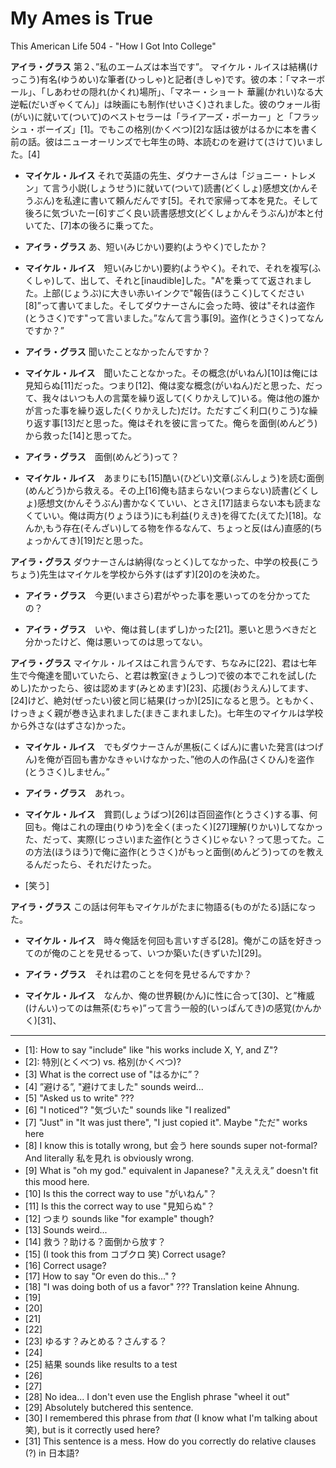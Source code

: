 # My Ames is True
This American Life 504 - "How I Got Into College"

**アイラ・グラス** 第２、”私のエームズは本当です”。 マイケル・ルイスは結構(けっこう)有名(ゆうめい)な筆者(ひっしゃ)と記者(きしゃ)です。彼の本：「マネーボール」、「しあわせの隠れ(かくれ)場所」、「マネー・ショート 華麗(かれい)なる大逆転(だいぎゃくてん)」は映画にも制作(せいさく)されました。彼のウォール街(がい)に就いて(ついて)のベストセラーは「ライアーズ・ポーカー」と「フラッシュ・ボーイズ」[1]。でもこの格別(かくべつ)[2]な話は彼がはるかに本を書く前の話。彼はニューオーリンズで七年生の時、本読むのを避けて(さけて)いました。[4]

* **マイケル・ルイス** それで英語の先生、ダウナーさんは「ジョニー・トレメン」て言う小説(しょうせう)に就いて(ついて)読書(どくしょ)感想文(かんそうぶん)を私達に書いて頼んだんです[5]。それで家帰って本を見た。そして後ろに気づいたー[6]すごく良い読書感想文(どくしょかんそうぶん)が本と付いてた、[7]本の後ろに乗ってた。

* **アイラ・グラス** あ、短い(みじかい)要約(ようやく)でしたか？

* **マイケル・ルイス**　短い(みじかい)要約(ようやく)。それで、それを複写(ふくしゃ)して、出して、それと[inaudible]した。"A"を乗ってて返されました。上部(じょうぶ)に大きい赤いインクで"報告(ほうこく)してください[8]”って書いてました。そしてダウナーさんに会った時、彼は"それは盗作(とうさく)です"って言いました。”なんて言う事[9]。盗作(とうさく)ってなんですか？”

* **アイラ・グラス** 聞いたことなかったんですか？

* **マイケル・ルイス**　聞いたことなかった。その概念(がいねん)[10]は俺には見知らぬ[11]だった。つまり[12]、俺は変な概念(がいねん)だと思った、だって、我々はいつも人の言葉を繰り返して(くりかえして)いる。俺は他の誰かが言った事を繰り返した(くりかえした)だけ。ただすごく利口(りこう)な繰り返す事[13]だと思った。俺はそれを彼に言ってた。俺らを面倒(めんどう)から救った[14]と思ってた。

* **アイラ・グラス**　面倒(めんどう)って？

* **マイケル・ルイス**　あまりにも[15]酷い(ひどい)文章(ぶんしょう)を読む面倒(めんどう)から救える。その上[16]俺も詰まらない(つまらない)読書(どくしょ)感想文(かんそうぶん)書かなくていい、とさえ[17]詰まらない本も読まなくていい。俺は両方(りょうほう)にも利益(りえき)を得てた(えてた)[18]。なんか,もう存在(そんざい)してる物を作るなんて、ちょっと反(はん)直感的(ちょっかんてき)[19]だと思った。

**アイラ・グラス** ダウナーさんは納得(なっとく)してなかった、中学の校長(こうちょう)先生はマイケルを学校から外す(はずす)[20]のを決めた。

* **アイラ・グラス**　今更(いまさら)君がやった事を悪いってのを分かってたの？

* **アイラ・グラス**　いや、俺は貧し(まずし)かった[21]。悪いと思うべきだと分かったけど、俺は悪いってのは思ってない。

**アイラ・グラス** マイケル・ルイスはこれ言うんです、ちなみに[22]、君は七年生で今俺達を聞いていたら、と君は教室(きょうしつ)で彼の本でこれを試し(ためし)たかったら、彼は認めます(みとめます)[23]、応援(おうえん)してます、[24]けど、絶対(ぜったい)彼と同じ結果(けっか)[25]になると思う。ともかく、けっきょく親が巻き込まれました(まきこまれました)。七年生のマイケルは学校から外さな(はずさな)かった。

* **マイケル・ルイス**　でもダウナーさんが黒板(こくばん)に書いた発言(はつげん)を俺が百回も書かなきゃいけなかった、”他の人の作品(さくひん)を盗作(とうさく)しません。”

* **アイラ・グラス**　あれっ。

* **マイケル・ルイス**　賞罰(しょうばつ)[26]は百回盗作(とうさく)する事、何回も。俺はこれの理由(りゆう)を全く(まったく)[27]理解(りかい)してなかった、だって、実際(じっさい)また盗作(とうさく)じゃない？って思ってた。この方法(ほうほう)で俺に盗作(とうさく)がもっと面倒(めんどう)ってのを教えるんだったら、それだけたった。

* [笑う]

**アイラ・グラス** この話は何年もマイケルがたまに物語る(ものがたる)話になった。

* **マイケル・ルイス**　時々俺話を何回も言いすぎる[28]。俺がこの話を好きってのが俺のことを見せるって、いつか築いた(きずいた)[29]。

* **アイラ・グラス**　それは君のことを何を見せるんですか？

* **マイケル・ルイス**　なんか、俺の世界観(かん)に性に合って[30]、と”権威(けんい)ってのは無茶(むちゃ)”って言う一般的(いっぱんてき)の感覚(かんかく)[31]、

---

* [1]: How to say "include" like "his works include X, Y, and Z"?
* [2]: 特別(とくべつ) vs. 格別(かくべつ)?
* [3] What is the correct use of "はるかに”？
* [4] ”避ける”, "避けてました" sounds weird...
* [5] "Asked us to write" ???
* [6] "I noticed"? "気づいた" sounds like "I realized"
* [7] "Just" in "It was just there", "I just copied it". Maybe "ただ" works here
* [8] I know this is totally wrong, but 会う here sounds super not-formal? And literally 私を見れ is obviously wrong.
* [9] What is "oh my god." equivalent in Japanese? "ええええ” doesn't fit this mood here.
* [10] Is this the correct way to use "がいねん"？
* [11] Is this the correct way to use "見知らぬ"？
* [12] つまり sounds like "for example" though?
* [13] Sounds weird...
* [14] 救う？助ける？面倒から放す？
* [15] (I took this from コブクロ 笑) Correct usage?
* [16] Correct usage?
* [17] How to say "Or even do this..." ?
* [18] "I was doing both of us a favor" ??? Translation keine Ahnung.
* [19]
* [20]
* [21]
* [22]
* [23] ゆるす？みとめる？さんする？
* [24] 
* [25] 結果 sounds like results to a test
* [26] 
* [27]
* [28] No idea... I don't even use the English phrase "wheel it out"
* [29] Absolutely butchered this sentence.
* [30] I remembered this phrase from *that* (I know what I'm talking about 笑), but is it correctly used here?
* [31] This sentence is a mess. How do you correctly do relative clauses (?) in 日本語?
